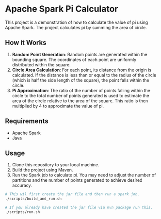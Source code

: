 # Apache Spark Pi Calculator
This project is a demonstration of how to calculate the value of pi using Apache Spark. The project calculates pi by summing the area of circle.


## How it Works
1. **Random Point Generation**: Random points are generated within the bounding square. The coordinates of each point are uniformly distributed within the square.
2. **Circle Area Calculation**: For each point, its distance from the origin is calculated. If the distance is less than or equal to the radius of the circle (which is half the side length of the square), the point falls within the circle.
3. **Pi Approximation**: The ratio of the number of points falling within the circle to the total number of points generated is used to estimate the area of the circle relative to the area of the square. This ratio is then multiplied by 4 to approximate the value of pi.


## Requirements
- Apache Spark
- Java

## Usage
1. Clone this repository to your local machine.
2. Build the project using Maven.
3. Run the Spark job to calculate pi. You may need to adjust the number of partitions and the number of points generated to achieve desired accuracy.

```bash
# This wil first create the jar file and then run a spark job.
./scripts/build_and_run.sh

# If you already have created the jar file via mvn package run this.
./scripts/run.sh
